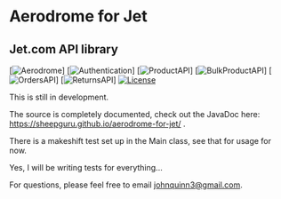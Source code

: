 # Aerodrome for Jet
## Jet.com API library

[![Aerodrome](https://img.shields.io/badge/Aerodrome-Not%20Tested-red.svg)]
[![Authentication](https://img.shields.io/badge/Authentication-working-yellowgreen.svg)]
[![ProductAPI](https://img.shields.io/badge/Product%20API-working-yellowgreen.svg)]
[![BulkProductAPI](https://img.shields.io/badge/Bulk%20Product%20API-working-yellowgreen.svg)]
[![OrdersAPI](https://img.shields.io/badge/Orders%20API-working-yellowgreen.svg)]
[![ReturnsAPI](https://img.shields.io/badge/Returns%20API-working-yellowgreen.svg)]
[![License](https://img.shields.io/badge/license-Apache_2-blue.svg)](https://www.apache.org/licenses/LICENSE-2.0)

This is still in development.

The source is completely documented, check out the JavaDoc here: https://sheepguru.github.io/aerodrome-for-jet/ .

There is a makeshift test set up in the Main class, see that for usage for now.  

Yes, I will be writing tests for everything...

For questions, please feel free to email johnquinn3@gmail.com.

